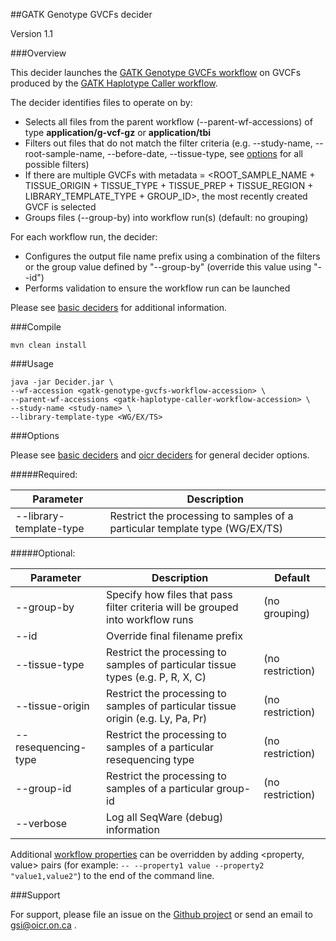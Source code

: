 ##GATK Genotype GVCFs decider

Version 1.1

###Overview

This decider launches the [GATK Genotype GVCFs workflow](../workflow-gatk-genotype-gvcfs) on GVCFs produced by the [GATK Haplotype Caller workflow](../workflow-gatk-haplotype-caller).  

The decider identifies files to operate on by:

* Selects all files from the parent workflow (--parent-wf-accessions) of type **application/g-vcf-gz** or **application/tbi**
* Filters out files that do not match the filter criteria (e.g. --study-name, --root-sample-name, --before-date, --tissue-type, see [options](#options) for all possible filters)
* If there are multiple GVCFs with metadata = \<ROOT_SAMPLE_NAME + TISSUE_ORIGIN + TISSUE_TYPE + TISSUE_PREP + TISSUE_REGION + LIBRARY_TEMPLATE_TYPE + GROUP_ID\>, the most recently created GVCF is selected
* Groups files (--group-by) into workflow run(s) (default: no grouping)

For each workflow run, the decider:

* Configures the output file name prefix using a combination of the filters or the group value defined by "--group-by" (override this value using "--id")
* Performs validation to ensure the workflow run can be launched

Please see [basic deciders](https://seqware.github.io/docs/6-pipeline/basic_deciders) for additional information.

###Compile

```
mvn clean install
```

###Usage

```
java -jar Decider.jar \
--wf-accession <gatk-genotype-gvcfs-workflow-accession> \
--parent-wf-accessions <gatk-haplotype-caller-workflow-accession> \
--study-name <study-name> \
--library-template-type <WG/EX/TS>
```

###Options

Please see [basic deciders](http://seqware.github.io/docs/17-plugins/#basicdecider) and [oicr deciders](https://github.com/oicr-gsi/pipedev/tree/master/deciders#options) for general decider options.

#####Required:

Parameter | Description
---|---
--library-template-type | Restrict the processing to samples of a particular template type (WG/EX/TS)

#####Optional:

Parameter | Description | Default
---|---|---
--group-by | Specify how files that pass filter criteria will be grouped into workflow runs | (no grouping)
--id | Override final filename prefix |
--tissue-type | Restrict the processing to samples of particular tissue types (e.g. P, R, X, C) | (no restriction)
--tissue-origin | Restrict the processing to samples of particular tissue origin (e.g. Ly, Pa, Pr) | (no restriction)
--resequencing-type | Restrict the processing to samples of a particular resequencing type | (no restriction)
--group-id | Restrict the processing to samples of a particular group-id | (no restriction)
--verbose | Log all SeqWare (debug) information |

Additional [workflow properties](../workflow-gatk-genotype-gvcfs/README.md#options) can be overridden by adding \<property, value\> pairs (for example: `-- --property1 value --property2 "value1,value2"`) to the end of the command line.

###Support

For support, please file an issue on the [Github project](https://github.com/oicr-gsi/gatk3) or send an email to gsi@oicr.on.ca .

